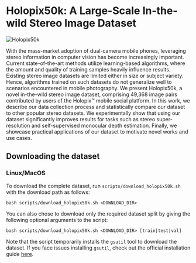 # Holopix50k: A Large-Scale In-the-wild Stereo Image Dataset

![Holopix50k](https://github.com/LeiaInc/holopix50k/blob/pritish-leia/dataset-release/images/mosaic.png "Holopix50k")

With the mass-market adoption of dual-camera mobile phones, leveraging stereo information in computer vision has 
become increasingly important. Current state-of-the-art methods utilize learning-based algorithms, where the 
amount and quality of training samples heavily influence results. Existing stereo image datasets are limited 
either in size or subject variety. Hence, algorithms trained on such datasets do not generalize well to scenarios 
encountered in mobile photography. We present Holopix50k, a novel in-the-wild stereo image dataset, comprising 49,368 
image pairs contributed by users of the Holopix™ mobile social platform. In this work, we describe our data collection 
process and statistically compare our dataset to other popular stereo datasets. We experimentally show that using our 
dataset significantly improves results for tasks such as stereo super-resolution and self-supervised monocular depth 
estimation. Finally, we showcase practical applications of our dataset to motivate novel works and use cases.

## Downloading the dataset

### Linux/MacOS

To download the complete dataset, run `scripts/download_holopix50k.sh` with the download path as follows:
```shell script
bash scripts/download_holopix50k.sh <DOWNLOAD_DIR>
```

You can also chose to download only the required dataset split by giving the following optional arguments to the script:
```shell script
bash scripts/download_holopix50k.sh <DOWNLOAD_DIR> [train|test|val]
```  

Note that the script temporarily installs the `gsutil` tool to download the dataset. If you face issues installing 
`gsutil`, check out the official installation guide [here](https://cloud.google.com/storage/docs/gsutil_install).
